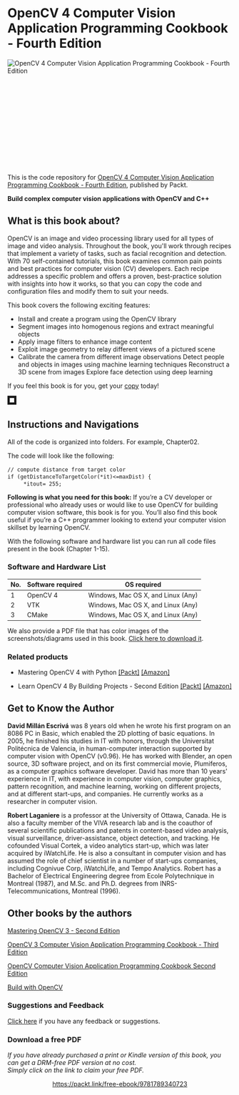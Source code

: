 


# OpenCV 4 Computer Vision Application Programming Cookbook - Fourth Edition

<a href="https://www.packtpub.com/application-development/opencv-4-computer-vision-application-programming-cookbook-fourth-edition?utm_source=github&utm_medium=repository&utm_campaign=9781789340723 "><img src="https://d255esdrn735hr.cloudfront.net/sites/default/files/imagecache/ppv4_main_book_cover/B11234.png" alt="OpenCV 4 Computer Vision Application Programming Cookbook - Fourth Edition" height="256px" align="right"></a>

This is the code repository for [OpenCV 4 Computer Vision Application Programming Cookbook - Fourth Edition](https://www.packtpub.com/application-development/opencv-4-computer-vision-application-programming-cookbook-fourth-edition?utm_source=github&utm_medium=repository&utm_campaign=9781789340723), published by Packt.

**Build complex computer vision applications with OpenCV and C++**

## What is this book about?
OpenCV is an image and video processing library used for all types of image and video analysis. Throughout the book, you'll work through recipes that implement a variety of tasks, such as facial recognition and detection. With 70 self-contained tutorials, this book examines common pain points and best practices for computer vision (CV) developers. Each recipe addresses a specific problem and offers a proven, best-practice solution with insights into how it works, so that you can copy the code and configuration files and modify them to suit your needs.

This book covers the following exciting features:
* Install and create a program using the OpenCV library 
* Segment images into homogenous regions and extract meaningful objects 
* Apply image filters to enhance image content 
* Exploit image geometry to relay different views of a pictured scene 
* Calibrate the camera from different image observations 
Detect people and objects in images using machine learning techniques 
Reconstruct a 3D scene from images 
Explore face detection using deep learning 

If you feel this book is for you, get your [copy](https://www.amazon.com/dp/1789340721) today!

<a href="https://www.packtpub.com/?utm_source=github&utm_medium=banner&utm_campaign=GitHubBanner"><img src="https://raw.githubusercontent.com/PacktPublishing/GitHub/master/GitHub.png" 
alt="https://www.packtpub.com/" border="5" /></a>

## Instructions and Navigations
All of the code is organized into folders. For example, Chapter02.

The code will look like the following:
```
// compute distance from target color
if (getDistanceToTargetColor(*it)<=maxDist) {
     *itout= 255;

```

**Following is what you need for this book:**
If you’re a CV developer or professional who already uses or would like to use OpenCV for building computer vision software, this book is for you. You’ll also find this book useful if you’re a C++ programmer looking to extend your computer vision skillset by learning OpenCV.

With the following software and hardware list you can run all code files present in the book (Chapter 1-15).
### Software and Hardware List
| No. | Software required | OS required |
| -------- | ------------------------------------ | ----------------------------------- |
| 1 | OpenCV 4 | Windows, Mac OS X, and Linux (Any) |
| 2 | VTK  | Windows, Mac OS X, and Linux (Any) |
| 3 | CMake  | Windows, Mac OS X, and Linux (Any) |

We also provide a PDF file that has color images of the screenshots/diagrams used in this book. [Click here to download it](https://www.packtpub.com/sites/default/files/downloads/9781789340723_ColorImages.pdf).

### Related products
* Mastering OpenCV 4 with Python [[Packt]](https://www.packtpub.com/application-development/mastering-opencv-4-python?utm_source=github&utm_medium=repository&utm_campaign=9781789344912) [[Amazon]](https://www.amazon.com/dp/1789344913)

* Learn OpenCV 4 By Building Projects - Second Edition [[Packt]](https://www.packtpub.com/application-development/learn-opencv-4-building-projects-second-edition?utm_source=github&utm_medium=repository&utm_campaign=9781789341225) [[Amazon]](https://www.amazon.com/dp/1789341221)

## Get to Know the Author
**David Millán Escrivá**
was 8 years old when he wrote his first program on an 8086 PC in Basic, which enabled the 2D plotting of basic equations. In 2005, he finished his studies in IT with honors, through the Universitat Politécnica de Valencia, in human-computer interaction supported by computer vision with OpenCV (v0.96). He has worked with Blender, an open source, 3D software project, and on its first commercial movie, Plumiferos, as a computer graphics software developer. David has more than 10 years' experience in IT, with experience in computer vision, computer graphics, pattern recognition, and machine learning, working on different projects, and at different start-ups, and companies. He currently works as a researcher in computer vision.

**Robert Laganiere**
is a professor at the University of Ottawa, Canada. He is also a faculty member of the VIVA research lab and is the coauthor of several scientific publications and patents in content-based video analysis, visual surveillance, driver-assistance, object detection, and tracking. He cofounded Visual Cortek, a video analytics start-up, which was later acquired by iWatchLife. He is also a consultant in computer vision and has assumed the role of chief scientist in a number of start-ups companies, including Cognivue Corp, iWatchLife, and Tempo Analytics. Robert has a Bachelor of Electrical Engineering degree from Ecole Polytechnique in Montreal (1987), and M.Sc. and Ph.D. degrees from INRS-Telecommunications, Montreal (1996).

## Other books by the authors
[Mastering OpenCV 3 - Second Edition](https://www.packtpub.com/application-development/mastering-opencv-3-second-edition?utm_source=github&utm_medium=repository&utm_campaign=9781786467171)

[OpenCV 3 Computer Vision Application Programming Cookbook - Third Edition](https://www.packtpub.com/application-development/opencv-3-computer-vision-application-programming-cookbook-third-edition?utm_source=github&utm_medium=repository&utm_campaign=9781786469717)

[OpenCV Computer Vision Application Programming Cookbook Second Edition](https://www.packtpub.com/application-development/opencv-computer-vision-application-programming-cookbook-second-edition?utm_source=github&utm_medium=repository&utm_campaign=9781782161486)

[Build with OpenCV](https://www.packtpub.com/application-development/build-opencv?utm_source=github&utm_medium=repository&utm_campaign=9781788294522)

### Suggestions and Feedback
[Click here](https://docs.google.com/forms/d/e/1FAIpQLSdy7dATC6QmEL81FIUuymZ0Wy9vH1jHkvpY57OiMeKGqib_Ow/viewform) if you have any feedback or suggestions.


### Download a free PDF

 <i>If you have already purchased a print or Kindle version of this book, you can get a DRM-free PDF version at no cost.<br>Simply click on the link to claim your free PDF.</i>
<p align="center"> <a href="https://packt.link/free-ebook/9781789340723">https://packt.link/free-ebook/9781789340723 </a> </p>